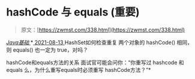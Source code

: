 <!--yml
category: 未分类
date: 0001-01-01 00:00:00
-->

# hashCode 与 equals (重要)

> 原文：[https://zwmst.com/338.html](https://zwmst.com/338.html)

   [ *Java基础* ](https://zwmst.com/java%e5%9f%ba%e7%a1%80)*[ <time datetime="2021-08-13T08:16:17+08:00"> 2021-08-13 </time> ](https://zwmst.com/338.html)  HashSet如何检查重复 两个对象的 hashCode() 相同，则 equals() 也一定为 true，对吗？

hashCode和equals方法的关系 面试官可能会问你：“你重写过 hashcode 和 equals 么，为什么重写equals时必须重写 hashCode方法？”*